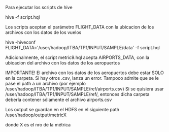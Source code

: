Para ejecutar los scripts de hive

hive -f script.hql

Los scripts aceptan el parámetro FLIGHT_DATA con la ubicacion de los archivos con los datos de los vuelos

hive -hiveconf FLIGHT_DATA='/user/hadoop/ITBA/TP1/INPUT/SAMPLE/data' -f script.hql

Adicionalmente, el script metric9.hql acepta AIRPORTS_DATA, con la ubicacion del archivo con los datos de los aeropuertos

IMPORTANTE!
El archivo con los datos de los aeropuertos debe estar SOLO en la carpeta. Si hay otros .csv, lanza un error.
Tampoco admite que se le pase el path a un archivo (por ejemplo /user/hadoop/ITBA/TP1/INPUT/SAMPLE/ref/airports.csv)
Si se quisiera usar /user/hadoop/ITBA/TP1/INPUT/SAMPLE/ref/, entonces dicha carpeta debería contener sólamente el archivo airports.csv

Los output se guardan en el HDFS en el siguiente path
/user/hadoop/output/metricX

donde X es el nro de la métrica
